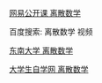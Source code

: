 [网易公开课 离散数学](https://mooc.study.163.com/course/1000002018?tid=1000002017#/info)

百度搜索: 离散数学  视频 

[东南大学 离散数学](https://mooc.study.163.com/course/1000002018?tid=1000002017#/info)

[大学生自学网 离散数学](http://v.dxsbb.com/ligong/1413/player-0-0.html)